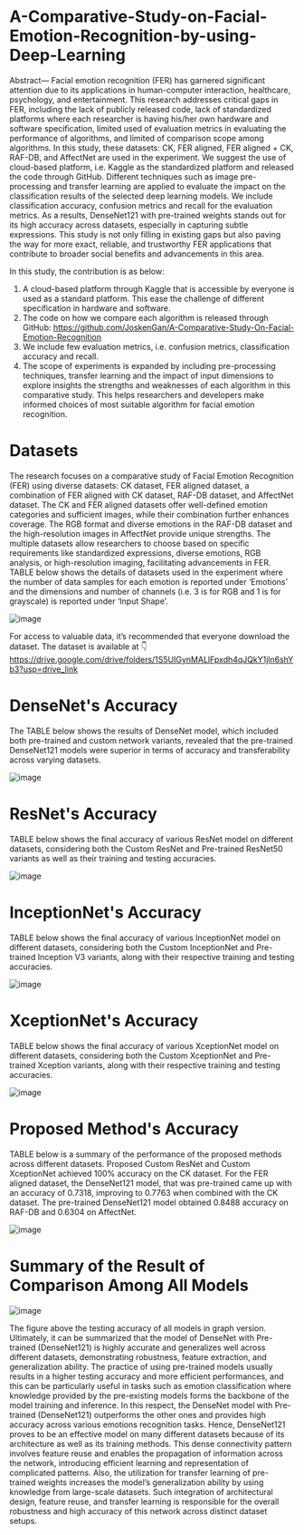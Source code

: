 # A-Comparative-Study-on-Facial-Emotion-Recognition-by-using-Deep-Learning

Abstract— Facial emotion recognition (FER) has garnered significant attention due to its applications in human-computer interaction, healthcare, psychology, and entertainment. This research addresses critical gaps in FER, including the lack of publicly released code, lack of standardized platforms where each researcher is having his/her own hardware and software specification, limited used of evaluation metrics in evaluating the performance of algorithms, and limited of comparison scope among algorithms. In this study, these datasets: CK, FER aligned, FER aligned + CK, RAF-DB, and AffectNet are used in the experiment. We suggest the use of cloud-based platform, i.e. Kaggle as the standardized platform and released the code through GitHub. Different techniques such as image pre-processing and transfer learning are applied to evaluate the impact on the classification results of the selected deep learning models. We include classification accuracy, confusion metrics and recall for the evaluation metrics. As a results, DenseNet121 with pre-trained weights stands out for its high accuracy across datasets, especially in capturing subtle expressions. This study is not only filling in existing gaps but also paving the way for more exact, reliable, and trustworthy FER applications that contribute to broader social benefits and advancements in this area.

In this study, the contribution is as below: 
1.	A cloud-based platform through Kaggle that is accessible by everyone is used as a standard platform. This ease the challenge of different specification in hardware and software.
2.	The code on how we compare each algorithm is released through GitHub: https://github.com/JoskenGan/A-Comparative-Study-On-Facial-Emotion-Recognition 
3.	We include few evaluation metrics, i.e. confusion metrics, classification accuracy and recall. 
4.	The scope of experiments is expanded by including pre-processing techniques, transfer learning and the impact of input dimensions to explore insights the strengths and weaknesses of each algorithm in this comparative study. This helps researchers and developers make informed choices of most suitable algorithm for facial emotion recognition.


# Datasets

The research focuses on a comparative study of Facial Emotion Recognition (FER) using diverse datasets: CK dataset, FER aligned dataset, a combination of FER aligned with CK dataset, RAF-DB dataset, and AffectNet dataset. The CK and FER aligned datasets offer well-defined emotion categories and sufficient images, while their combination further enhances coverage. The RGB format and diverse emotions in the RAF-DB dataset and the high-resolution images in AffectNet provide unique strengths. The multiple datasets allow researchers to choose based on specific requirements like standardized expressions, diverse emotions, RGB analysis, or high-resolution imaging, facilitating advancements in FER. TABLE below shows the details of datasets used in the experiment where the number of data samples for each emotion is reported under ‘Emotions’ and the dimensions and number of channels (i.e. 3 is for RGB and 1 is for grayscale) is reported under ‘Input Shape’.

![image](https://github.com/JoskenGan/A-Comparative-Study-On-Facial-Emotion-Recognition/assets/168083511/8d52871d-30f0-4b94-ab3c-0f4ffabbc95c)


For access to valuable data, it’s recommended that everyone download the dataset. The dataset is available at 👇https://drive.google.com/drive/folders/1S5UIGynMALlFpxdh4qJQkY1jln6shYb3?usp=drive_link 

# DenseNet's Accuracy

The TABLE below shows the results of DenseNet model, which included both pre-trained and custom network variants, revealed that the pre-trained DenseNet121 models were superior in terms of accuracy and transferability across varying datasets.

![image](https://github.com/JoskenGan/A-Comparative-Study-On-Facial-Emotion-Recognition/assets/168083511/b87a1d22-3948-48e9-9b3c-dd9a9f8e45a0)


# ResNet's Accuracy

TABLE below shows the final accuracy of various ResNet model on different datasets, considering both the Custom ResNet and Pre-trained ResNet50 variants as well as their training and testing accuracies.

![image](https://github.com/JoskenGan/A-Comparative-Study-On-Facial-Emotion-Recognition/assets/168083511/002f6c5a-5a68-48cb-a13a-354c0dae986e)


# InceptionNet's Accuracy

TABLE below shows the final accuracy of various InceptionNet model on different datasets, considering both the Custom InceptionNet and Pre-trained Inception V3 variants, along with their respective training and testing accuracies.

![image](https://github.com/JoskenGan/A-Comparative-Study-On-Facial-Emotion-Recognition/assets/168083511/b9e6d707-c19d-4298-9072-fd2617da6e65)


# XceptionNet's Accuracy

TABLE below shows the final accuracy of various XceptionNet model on different datasets, considering both the Custom XceptionNet and Pre-trained Xception variants, along with their respective training and testing accuracies.

![image](https://github.com/JoskenGan/A-Comparative-Study-On-Facial-Emotion-Recognition/assets/168083511/56e8fc1a-93d9-478d-bd1d-7379ae4f5197)



# Proposed Method's Accuracy

TABLE below is a summary of the performance of the proposed methods across different datasets. Proposed Custom ResNet and Custom XceptionNet achieved 100% accuracy on the CK dataset. For the FER aligned dataset, the DenseNet121 model, that was pre-trained came up with an accuracy of 0.7318, improving to 0.7763 when combined with the CK dataset. The pre-trained DenseNet121 model obtained 0.8488 accuracy on RAF-DB and 0.6304 on AffectNet.

![image](https://github.com/JoskenGan/A-Comparative-Study-On-Facial-Emotion-Recognition/assets/168083511/06e1d6b4-1186-4c30-be62-cfb0e61bb8ca)


# Summary of the Result of Comparison Among All Models

![image](https://github.com/JoskenGan/A-Comparative-Study-On-Facial-Emotion-Recognition/assets/168083511/721c44ef-aef5-4b1a-bb7d-cc93263ac6e0)


The figure above the testing accuracy of all models in graph version. Ultimately, it can be summarized that the model of DenseNet with Pre-trained (DenseNet121) is highly accurate and generalizes well across different datasets, demonstrating robustness, feature extraction, and generalization ability. The practice of using pre-trained models usually results in a higher testing accuracy and more efficient performances, and this can be particularly useful in tasks such as emotion classification where knowledge provided by the pre-existing models forms the backbone of the model training and inference. In this respect, the DenseNet model with Pre-trained (DenseNet121) outperforms the other ones and provides high accuracy across various emotions recognition tasks. Hence, DenseNet121 proves to be an effective model on many different datasets because of its architecture as well as its training methods. This dense connectivity pattern involves feature reuse and enables the propagation of information across the network, introducing efficient learning and representation of complicated patterns. Also, the utilization for transfer learning of pre-trained weights increases the model’s generalization ability by using knowledge from large-scale datasets. Such integration of architectural design, feature reuse, and transfer learning is responsible for the overall robustness and high accuracy of this network across distinct dataset setups. 
